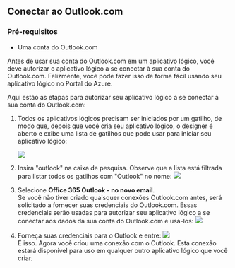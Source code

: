 ## <a name="connect-to-outlookcom"></a>Conectar ao Outlook.com
### <a name="prerequisites"></a>Pré-requisitos
* Uma conta do Outlook.com

Antes de usar sua conta do Outlook.com em um aplicativo lógico, você deve autorizar o aplicativo lógico a se conectar à sua conta do Outlook.com. Felizmente, você pode fazer isso de forma fácil usando seu aplicativo lógico no Portal do Azure. 

Aqui estão as etapas para autorizar seu aplicativo lógico a se conectar à sua conta do Outlook.com:

1. Todos os aplicativos lógicos precisam ser iniciados por um gatilho, de modo que, depois que você cria seu aplicativo lógico, o designer é aberto e exibe uma lista de gatilhos que pode usar para iniciar seu aplicativo lógico:
   
   ![](./media/connectors-create-api-outlook/office365-outlook-0.png)
2. Insira "outlook" na caixa de pesquisa. Observe que a lista está filtrada para listar todos os gatilhos com "Outlook" no nome: ![](./media/connectors-create-api-outlook/office365-outlook-0-5.png)
3. Selecione **Office 365 Outlook - no novo email**.   
   Se você não tiver criado quaisquer conexões Outlook.com antes, será solicitado a fornecer suas credenciais do Outlook.com. Essas credenciais serão usadas para autorizar seu aplicativo lógico a se conectar aos dados da sua conta do Outlook.com e usá-los: ![](./media/connectors-create-api-outlook/office365-outlook-1.png)
4. Forneça suas credenciais para o Outlook e entre: ![](./media/connectors-create-api-outlook/office365-outlook-2.png)  
   É isso. Agora você criou uma conexão com o Outlook. Esta conexão estará disponível para uso em qualquer outro aplicativo lógico que você criar.

